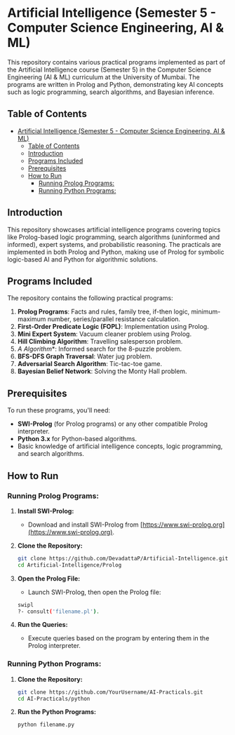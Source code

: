 # Artificial Intelligence (Semester 5 - Computer Science Engineering, AI & ML)

This repository contains various practical programs implemented as part of the Artificial Intelligence course (Semester 5) in the Computer Science Engineering (AI & ML) curriculum at the University of Mumbai. The programs are written in Prolog and Python, demonstrating key AI concepts such as logic programming, search algorithms, and Bayesian inference.

## Table of Contents

- [Artificial Intelligence (Semester 5 - Computer Science Engineering, AI \& ML)](#artificial-intelligence-semester-5---computer-science-engineering-ai--ml)
  - [Table of Contents](#table-of-contents)
  - [Introduction](#introduction)
  - [Programs Included](#programs-included)
  - [Prerequisites](#prerequisites)
  - [How to Run](#how-to-run)
    - [Running Prolog Programs:](#running-prolog-programs)
    - [Running Python Programs:](#running-python-programs)

## Introduction

This repository showcases artificial intelligence programs covering topics like Prolog-based logic programming, search algorithms (uninformed and informed), expert systems, and probabilistic reasoning. The practicals are implemented in both Prolog and Python, making use of Prolog for symbolic logic-based AI and Python for algorithmic solutions.

## Programs Included

The repository contains the following practical programs:

1. **Prolog Programs**: Facts and rules, family tree, if-then logic, minimum-maximum number, series/parallel resistance calculation.
2. **First-Order Predicate Logic (FOPL)**: Implementation using Prolog.
3. **Mini Expert System**: Vacuum cleaner problem using Prolog.
4. **Hill Climbing Algorithm**: Travelling salesperson problem.
5. **A* Algorithm**: Informed search for the 8-puzzle problem.
6. **BFS-DFS Graph Traversal**: Water jug problem.
7. **Adversarial Search Algorithm**: Tic-tac-toe game.
8. **Bayesian Belief Network**: Solving the Monty Hall problem.

## Prerequisites

To run these programs, you'll need:

- **SWI-Prolog** (for Prolog programs) or any other compatible Prolog interpreter.
- **Python 3.x** for Python-based algorithms.
- Basic knowledge of artificial intelligence concepts, logic programming, and search algorithms.

## How to Run

### Running Prolog Programs:

1. **Install SWI-Prolog:**
   - Download and install SWI-Prolog from [https://www.swi-prolog.org](https://www.swi-prolog.org).

2. **Clone the Repository:**
   ```sh
   git clone https://github.com/DevadattaP/Artificial-Intelligence.git
   cd Artificial-Intelligence/Prolog
    ```
3. **Open the Prolog File:**
    - Launch SWI-Prolog, then open the Prolog file:
    ```sh
    swipl
    ?- consult('filename.pl').
    ```
4. **Run the Queries:**
    - Execute queries based on the program by entering them in the Prolog interpreter.

### Running Python Programs:
1. **Clone the Repository:**
    ```sh
    git clone https://github.com/YourUsername/AI-Practicals.git
    cd AI-Practicals/python
    ```
2. **Run the Python Programs:**
   ```sh
   python filename.py
    ```

